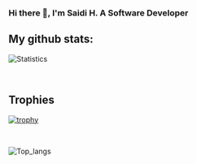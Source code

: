 ### Hi there 👋, I'm Saidi H. A Software Developer

## My github stats:

![Statistics](https://github-readme-stats.vercel.app/api?username=saidmtanzania&show_icons=true&theme=blueberry&count_private=true&hide_rank=false)

<br>

## Trophies

[![trophy](https://github-profile-trophy.vercel.app/?username=saidmtanzania)](https://github.com/ryo-ma/github-profile-trophy)

<br>

![Top_langs](https://github-readme-stats.vercel.app/api/top-langs/?username=saidmtanzania&langs_count=6&theme=blueberry)

